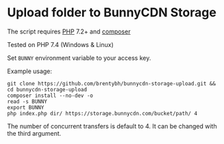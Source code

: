 # Upload folder to BunnyCDN Storage

The script requires [PHP](https://www.php.net/downloads.php) 7.2+ and [composer](https://getcomposer.org/download/)

Tested on PHP 7.4 (Windows & Linux)

Set `BUNNY` environment variable to your access key.

Example usage:

```shell script
git clone https://github.com/brentybh/bunnycdn-storage-upload.git && cd bunnycdn-storage-upload
composer install --no-dev -o
read -s BUNNY
export BUNNY
php index.php dir/ https://storage.bunnycdn.com/bucket/path/ 4
```

The number of concurrent transfers is default to 4. It can be changed with the third argument.
